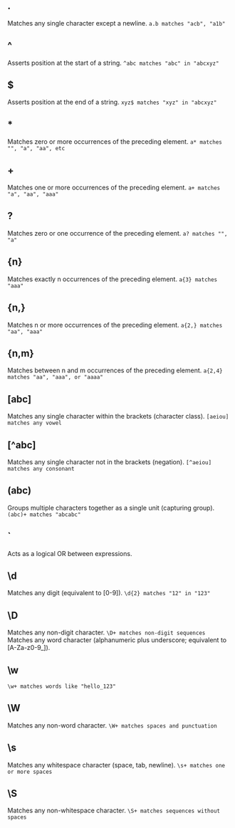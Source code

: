 ## .
Matches any single character except a newline.
`a.b matches "acb", "a1b"`
## ^	
Asserts position at the start of a string.
`^abc matches "abc" in "abcxyz"`
## $
Asserts position at the end of a string.
`xyz$ matches "xyz" in "abcxyz"`
## *	
Matches zero or more occurrences of the preceding element.
`a* matches "", "a", "aa", etc`
## +
Matches one or more occurrences of the preceding element.
`a+ matches "a", "aa", "aaa"`
## ?
Matches zero or one occurrence of the preceding element.
`a? matches "", "a"`
## {n}
Matches exactly n occurrences of the preceding element.
`a{3} matches "aaa"`
## {n,}
Matches n or more occurrences of the preceding element.
`a{2,} matches "aa", "aaa"`
## {n,m}
Matches between n and m occurrences of the preceding element.
`a{2,4} matches "aa", "aaa", or "aaaa"`
## [abc]
Matches any single character within the brackets (character class).
`[aeiou] matches any vowel`
## [^abc]
Matches any single character not in the brackets (negation).
`[^aeiou] matches any consonant`
## (abc)
Groups multiple characters together as a single unit (capturing group).
`(abc)+ matches "abcabc"`
## `
Acts as a logical OR between expressions.
## \d
Matches any digit (equivalent to [0-9]).
`\d{2} matches "12" in "123"`
## \D
Matches any non-digit character.
`\D+ matches non-digit sequences`
Matches any word character (alphanumeric plus underscore; equivalent to [A-Za-z0-9_]).
## \w
`\w+ matches words like "hello_123"`
## \W
Matches any non-word character.
`\W+ matches spaces and punctuation`
## \s
Matches any whitespace character (space, tab, newline).
`\s+ matches one or more spaces`
## \S
Matches any non-whitespace character.
`\S+ matches sequences without spaces`
